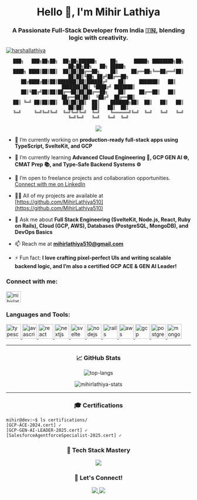 
<h1 align="center">Hello 👋, I'm Mihir Lathiya</h1>
<h3 align="center">A Passionate Full-Stack Developer from India 🇮🇳, blending logic with creativity.</h3>
<p align="left"> <a href="https://github.com/ryo-ma/github-profile-trophy"><img src="https://github-profile-trophy.vercel.app/?username=mihirlathiya510" alt="harshallathiya" /></a> </p>


<div align="center">

```ascii
███╗   ███╗██╗██╗  ██╗██╗██████╗     ██╗      █████╗ ████████╗██╗  ██╗██╗██╗   ██╗ █████╗ 
████╗ ████║██║██║  ██║██║██╔══██╗    ██║     ██╔══██╗╚══██╔══╝██║  ██║██║╚██╗ ██╔╝██╔══██╗
██╔████╔██║██║███████║██║██████╔╝    ██║     ███████║   ██║   ███████║██║ ╚████╔╝ ███████║
██║╚██╔╝██║██║██╔══██║██║██╔══██╗    ██║     ██╔══██║   ██║   ██╔══██║██║  ╚██╔╝  ██╔══██║
██║ ╚═╝ ██║██║██║  ██║██║██║  ██║    ███████╗██║  ██║   ██║   ██║  ██║██║   ██║   ██║  ██║
╚═╝     ╚═╝╚═╝╚═╝  ╚═╝╚═╝╚═╝  ╚═╝    ╚══════╝╚═╝  ╚═╝   ╚═╝   ╚═╝  ╚═╝╚═╝   ╚═╝   ╚═╝  ╚═╝
````

<img src="https://img.shields.io/badge/Status-Coding%20in%20Progress-brightgreen"/>
</div>

* 🔭 I’m currently working on **production-ready full-stack apps using TypeScript, SvelteKit, and GCP**

* 🌱 I’m currently learning **Advanced Cloud Engineering 🚀, GCP GEN AI 🌐, CMAT Prep 📚, and Type-Safe Backend Systems ⚙️**

* 🤝 I’m open to freelance projects and collaboration opportunities. [Connect with me on LinkedIn](https://www.linkedin.com/in/mihirlathiya5/)

* 👨‍💻 All of my projects are available at [https://github.com/MihirLathiya510](https://github.com/MihirLathiya510)

* 🧠 Ask me about **Full Stack Engineering (SvelteKit, Node.js, React, Ruby on Rails), Cloud (GCP, AWS), Databases (PostgreSQL, MongoDB), and DevOps Basics**

* 📫 Reach me at **[mihirlathiya510@gmail.com](mailto:mihirlathiya510@gmail.com)**

* ⚡ Fun fact: **I love crafting pixel-perfect UIs and writing scalable backend logic, and I’m also a certified GCP ACE & GEN AI Leader!**

<h3 align="left">Connect with me:</h3>
<p align="left">
<a href="https://www.linkedin.com/in/mihirlathiya5/" target="blank"><img align="center" src="https://raw.githubusercontent.com/rahuldkjain/github-profile-readme-generator/master/src/images/icons/Social/linked-in-alt.svg" alt="mihirlathiya5" height="30" width="40" /></a>
</p>

<h3 align="left">Languages and Tools:</h3>
<p align="left">
  <!-- Core & Frontend -->
  <a href="https://www.typescriptlang.org/" target="_blank" rel="noreferrer">
    <img src="https://raw.githubusercontent.com/devicons/devicon/master/icons/typescript/typescript-original.svg" alt="typescript" width="40" height="40"/>
  </a>
  <a href="https://developer.mozilla.org/en-US/docs/Web/JavaScript" target="_blank" rel="noreferrer">
    <img src="https://raw.githubusercontent.com/devicons/devicon/master/icons/javascript/javascript-original.svg" alt="javascript" width="40" height="40"/>
  </a>
  <a href="https://react.dev" target="_blank" rel="noreferrer">
    <img src="https://raw.githubusercontent.com/devicons/devicon/master/icons/react/react-original.svg" alt="react" width="40" height="40"/>
  </a>
  <a href="https://nextjs.org" target="_blank" rel="noreferrer">
    <img src="https://raw.githubusercontent.com/devicons/devicon/master/icons/nextjs/nextjs-original-wordmark.svg" alt="nextjs" width="40" height="40"/>
  </a>
  <a href="https://svelte.dev/" target="_blank" rel="noreferrer">
    <img src="https://raw.githubusercontent.com/devicons/devicon/master/icons/svelte/svelte-original.svg" alt="svelte" width="40" height="40"/>
  </a>

  <!-- Backend -->

  <a href="https://nodejs.org" target="_blank" rel="noreferrer">
    <img src="https://raw.githubusercontent.com/devicons/devicon/master/icons/nodejs/nodejs-original-wordmark.svg" alt="nodejs" width="40" height="40"/>
  </a>
  <a href="https://rubyonrails.org/" target="_blank" rel="noreferrer">
    <img src="https://raw.githubusercontent.com/devicons/devicon/master/icons/rails/rails-original-wordmark.svg" alt="rails" width="40" height="40"/>
  </a>

  <!-- Cloud & Infra -->

  <a href="https://aws.amazon.com" target="_blank" rel="noreferrer">
    <img src="https://www.vectorlogo.zone/logos/amazon_aws/amazon_aws-icon.svg" alt="aws" width="40" height="40"/>
  </a>
  <a href="https://cloud.google.com" target="_blank" rel="noreferrer">
    <img src="https://www.vectorlogo.zone/logos/google_cloud/google_cloud-icon.svg" alt="gcp" width="40" height="40"/>
  </a>

  <!-- DB -->

  <a href="https://www.postgresql.org" target="_blank" rel="noreferrer">
    <img src="https://raw.githubusercontent.com/devicons/devicon/master/icons/postgresql/postgresql-original-wordmark.svg" alt="postgresql" width="40" height="40"/>
  </a>
  <a href="https://www.mongodb.com/" target="_blank" rel="noreferrer">
    <img src="https://raw.githubusercontent.com/devicons/devicon/master/icons/mongodb/mongodb-original.svg" alt="mongodb" width="40" height="40"/>
  </a>
</p>

---

<h3 align="center">📈 GitHub Stats</h3>

<p align="center">
  <img src="https://github-readme-stats.vercel.app/api/top-langs?username=MihirLathiya510&show_icons=true&locale=en&layout=compact" alt="top-langs" />
</p>
<p align="center">
  <img src="https://github-readme-stats.vercel.app/api?username=MihirLathiya510&show_icons=true&locale=en" alt="mihirlathiya-stats" />
</p>

---

<h3 align="center">🎓 Certifications</h3>

```console
mihir@dev:~$ ls certifications/
[GCP-ACE-2024.cert] ✓
[GCP-GEN-AI-LEADER-2025.cert] ✓
[SalesforceAgentforceSpecialist-2025.cert] ✓
```

<h3 align="center">🚀 Tech Stack Mastery</h3>

<p align="center">
  <img src="https://skillicons.dev/icons?i=ts,nodejs,react,nextjs,svelte,rails,aws,gcp,jest,prisma" />
</p>

<h3 align="center">🤝 Let's Connect!</h3>

<p align="center">
  <a href="https://www.linkedin.com/in/mihirlathiya5/">
    <img src="https://img.shields.io/badge/LinkedIn-mihirlathiya5-blue?style=flat&logo=linkedin" />
  </a>
  <a href="https://github.com/MihirLathiya510">
    <img src="https://img.shields.io/badge/GitHub-MihirLathiya510-black?style=flat&logo=github" />
  </a>
</p>
